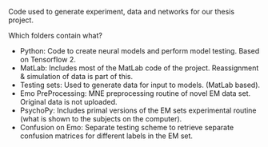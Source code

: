 Code used to generate experiment, data and networks for our thesis project.

Which folders contain what?
- Python: Code to create neural models and perform model testing. Based on Tensorflow 2.
- MatLab: Includes most of the MatLab code of the project. Reassignment & simulation of data is part of this.
- Testing sets: Used to generate data for input to models. (MatLab based).
- Emo PreProcessing: MNE preprocessing routine of novel EM data set. Original data is not uploaded. 
- PsychoPy: Includes primal versions of the EM sets experimental routine (what is shown to the subjects on the computer).
- Confusion on Emo: Separate testing scheme to retrieve separate confusion matrices for different labels in the EM set.
